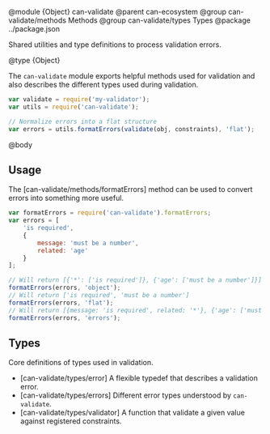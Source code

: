 @module {Object} can-validate
@parent can-ecosystem
@group can-validate/methods Methods
@group can-validate/types Types
@package ../package.json

Shared utilities and type definitions to process validation errors.

@type {Object}

The `can-validate` module exports helpful methods used for validation and also describes
the different types used during validation.

```javascript
var validate = require('my-validator');
var utils = require('can-validate');

// Normalize errors into a flat structure
var errors = utils.formatErrors(validate(obj, constraints), 'flat');
```

@body

## Usage

The [can-validate/methods/formatErrors] method can be used to convert errors into something more useful.

```javascript
var formatErrors = require('can-validate').formatErrors;
var errors = [
    'is required',
    {
        message: 'must be a number',
        related: 'age'
    }
];

// Will return [{'*': ['is required']}, {'age': ['must be a number']}]
formatErrors(errors, 'object');
// Will return ['is required', 'must be a number']
formatErrors(errors, 'flat');
// Will return [{message: 'is required', related: '*'}, {'age': ['must be a number']}]
formatErrors(errors, 'errors');
```

## Types

Core definitions of types used in validation.

- [can-validate/types/error] A flexible typedef that describes a validation error.
- [can-validate/types/errors] Different error types understood by `can-validate`.
- [can-validate/types/validator] A function that validate a given value against registered constraints.
